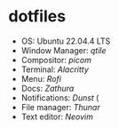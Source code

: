 # dotfiles

- OS: Ubuntu 22.04.4 LTS
- Window Manager: *qtile*
- Compositor: *picom*
- Terminal: *Alacritty*
- Menu: *Rofi*
- Docs: *Zathura*
- Notifications: *Dunst* (
- File manager: *Thunar*
- Text editor: *Neovim*


